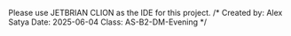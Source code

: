 Please use JETBRIAN CLION as the IDE for this project.
/*
Created by: Alex Satya
Date: 2025-06-04
Class: AS-B2-DM-Evening
*/